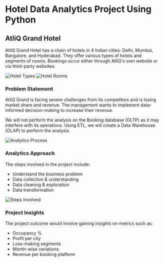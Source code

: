 # Hotel Data Analytics Project Using Python

## AtliQ Grand Hotel

AtliQ Grand Hotel has a chain of hotels in 4 Indian cities: Delhi, Mumbai, Bangalore, and Hyderabad. They offer various types of hotels and segments of rooms. Bookings occur either through AtliQ's own website or via third-party websites.

![Hotel Types](path/to/your/hotel_chain_image.jpg)
![Hotel Rooms](path/to/your/hotel_rooms_image.jpg)

### Problem Statement

AtliQ Grand is facing severe challenges from its competitors and is losing market share and revenue. The management wants to implement data-informed decision-making to increase their revenue.

We will not perform the analysis on the Booking database (OLTP) as it may interfere with its operations. Using ETL, we will create a Data Warehouse (OLAP) to perform the analysis.

![Analytics Process](path/to/your/analytics_process_image.jpg)

### Analytics Approach

The steps involved in the project include:

- Understand the business problem
- Data collection & understanding
- Data cleaning & exploration
- Data transformation

![Steps Involved](path/to/your/project_insights_image.jpg)

### Project Insights

The project outcome would involve gaining insights on metrics such as:

- Occupancy %
- Profit per city
- Loss-making segments
- Month-wise variations
- Revenue per booking platform

